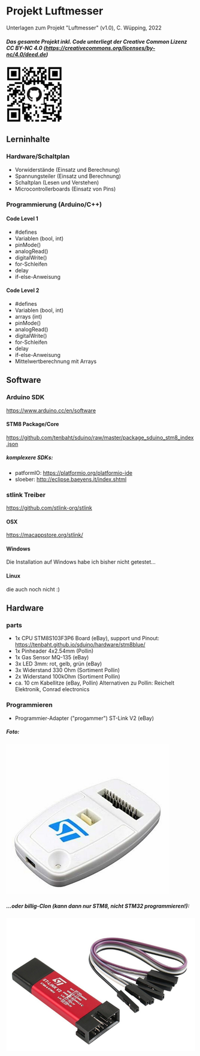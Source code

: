 
# Projekt Luftmesser

Unterlagen zum Projekt "Luftmesser" (v1.0), C. Wüpping, 2022
##### Das gesamte Projekt inkl. Code unterliegt der Creative Common Lizenz CC BY-NC 4.0 (https://creativecommons.org/licenses/by-nc/4.0/deed.de)
##### <img src="https://github.com/kokospalme/P13_Luftmesser/blob/main/Bilder/QR.png"  height = "150" width = "150" >

## Lerninhalte

### Hardware/Schaltplan
- Vorwiderstände (Einsatz und Berechnung)
- Spannungsteiler (Einsatz und Berechnung)
- Schaltplan (Lesen und Verstehen)
- Microcontrollerboards (Einsatz von Pins)

### Programmierung (Arduino/C++)
#### Code Level 1
- #defines
- Variablen (bool, int)
- pinMode()
- analogRead()
- digitalWrite()
- for-Schleifen
- delay
- if-else-Anweisung

#### Code Level 2
- #defines
- Variablen (bool, int)
- arrays (int)
- pinMode()
- analogRead()
- digitalWrite()
- for-Schleifen
- delay
- if-else-Anweisung
- Mittelwertberechnung mit Arrays
## Software
### Arduino SDK
https://www.arduino.cc/en/software
#### STM8 Package/Core
https://github.com/tenbaht/sduino/raw/master/package_sduino_stm8_index.json

##### komplexere SDKs:
- patformIO:  https://platformio.org/platformio-ide
- sloeber: http://eclipse.baeyens.it/index.shtml

### stlink Treiber
https://github.com/stlink-org/stlink
#### OSX
https://macappstore.org/stlink/
#### Windows
Die Installation auf Windows habe ich bisher nicht getestet...
#### Linux
die auch noch nicht :)

## Hardware
### parts
- 1x CPU STM8S103F3P6 Board (eBay), support und Pinout: https://tenbaht.github.io/sduino/hardware/stm8blue/
- 1x Pinheader 4x2.54mm (Pollin)
- 1x Gas Sensor MQ-135 (eBay)
- 3x LED 3mm: rot, gelb, grün (eBay)
- 3x Widerstand 330 Ohm (Sortiment Pollin)
- 2x Widerstand 100kOhm (Sortiment Pollin)
- ca. 10 cm Kabellitze (eBay, Pollin)
Alternativen zu Pollin: Reichelt Elektronik, Conrad electronics
### Programmieren
- Programmier-Adapter ("progammer") ST-Link V2 (eBay)
##### Foto:
<img src="https://github.com/kokospalme/P13_Luftmesser/blob/main/Bilder/ST%20Link%20programmer.png">

##### ...oder billig-Clon (kann dann nur STM8, nicht STM32 programmieren!):
<img src="https://github.com/kokospalme/P13_Luftmesser/blob/main/Bilder/clone%20STlinkv2.png">
